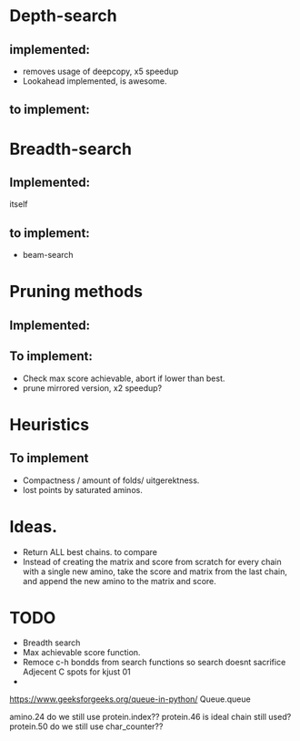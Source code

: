 # Depth-search

## implemented:
- removes usage of deepcopy, x5 speedup
- Lookahead implemented, is awesome.

## to implement:


# Breadth-search

## Implemented:

itself

## to implement:
- beam-search


# Pruning methods

## Implemented:

## To implement:
- Check max score achievable, abort if lower than best.
- prune mirrored version, x2 speedup?

# Heuristics

## To implement
- Compactness / amount of folds/ uitgerektness.
- lost points by saturated aminos.


# Ideas.

- Return ALL best chains. to compare
- Instead of creating the matrix and score from scratch for every chain with a single new amino, take the score and matrix from the last chain, and append the new amino to the matrix and score.



# TODO
- Breadth search
- Max achievable score function.
- Remoce c-h bondds from search functions so search doesnt sacrifice Adjecent C spots for kjust 01
-

https://www.geeksforgeeks.org/queue-in-python/  Queue.queue

amino.24 do we still use protein.index??
protein.46 is ideal chain still used?
protein.50 do we still use char_counter??